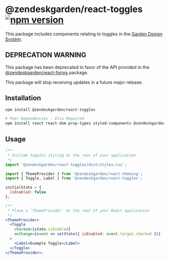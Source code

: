 # @zendeskgarden/react-toggles [![npm version](https://img.shields.io/npm/v/@zendeskgarden/react-toggles.svg?style=flat-square)](https://www.npmjs.com/package/@zendeskgarden/react-toggles)

This package includes components relating to toggles in the
[Garden Design System](https://zendeskgarden.github.io/).

## DEPRECATION WARNING

This package has been deprecated in favor of the API provided in the
[@zendeskgarden/react-forms](https://garden.zendesk.com/react-components/forms/) package.

This package will stop receiving updates in a future major release.

## Installation

```sh
npm install @zendeskgarden/react-toggles

# Peer Dependencies - Also Required
npm install react react-dom prop-types styled-components @zendeskgarden/react-theming
```

## Usage

```jsx static
/**
 * Include toggles styling at the root of your application
 */
import '@zendeskgarden/react-toggles/dist/styles.css';

import { ThemeProvider } from '@zendeskgarden/react-theming';
import { Toggle, Label } from '@zendeskgarden/react-toggles';

initialState = {
  isEnabled: false
};

/**
 * Place a `ThemeProvider` at the root of your React application
 */
<ThemeProvider>
  <Toggle
    checked={state.isEnabled}
    onChange={event => setState({ isEnabled: event.target.checked })}
  >
    <Label>Example Toggle</Label>
  </Toggle>
</ThemeProvider>;
```
